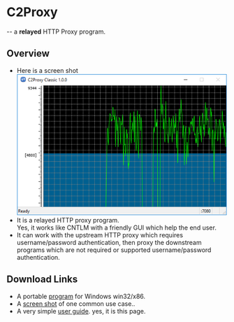 C2Proxy
=======
-- a __relayed__ HTTP Proxy program.


Overview
--------

* Here is a screen shot  
![Screen Shot](./C2Proxy_ScreenShot.png "How it is running and showing...")
* It is a relayed HTTP proxy program.  
Yes, it works like CNTLM with a friendly GUI which help the end user.
* It can work with the upstream HTTP proxy which requires username/password authentication, then proxy the downstream programs which are not required or supported username/password authentication.

Download Links
--------------

* A portable [program](./C2Proxy_1.0.0.7z) for Windows win32/x86.
* A [screen shot](./C2Proxy_ScreenShot.png) of one common use case..
* A very simple [user guide](./Help.html). yes, it is this page.
